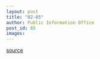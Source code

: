 ```yaml
---
layout: post
title: "02-05"
author: Public Information Office
post_id: 85
images:
---
```



[source](http://www1.ucsc.edu/currents/00-01/02-05/ "Permalink to 02-05")

